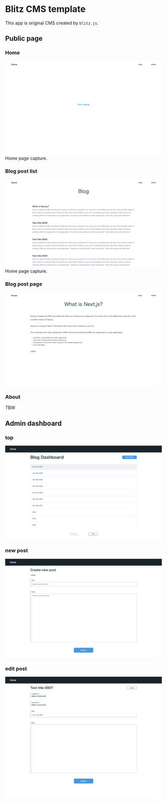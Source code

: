 # Blitz CMS template

This app is original CMS created by `blitz.js`.

## Public page

### Home

![Home page.](docs/assets/home.png 'login')
Home page capture.

### Blog post list

![Blog post list page.](docs/assets/blogTop.png 'login')
Home page capture.

### Blog post page

![Blog post page.](docs/assets/blogPost.png 'login')

### About

TBW

## Admin dashboard

### top

![dashboard top page.](docs/assets/dashboard.png 'clock top')

### new post

![dashboard new post page.](docs/assets/newPost.png 'attendance table')

### edit post

![dashboard edit post page.](docs/assets/editPost.png 'attendance table')
